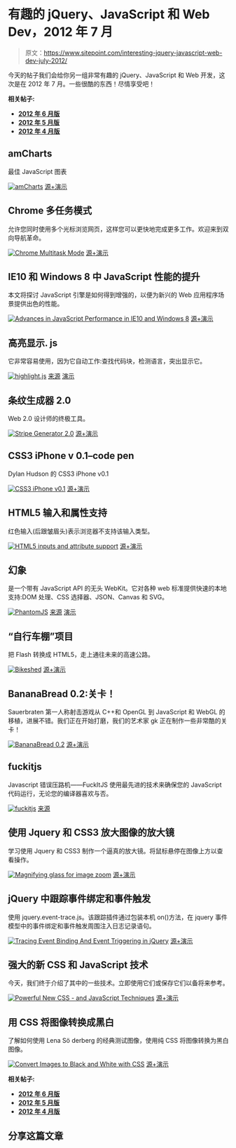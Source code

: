 # 有趣的 jQuery、JavaScript 和 Web Dev，2012 年 7 月

> 原文：<https://www.sitepoint.com/interesting-jquery-javascript-web-dev-july-2012/>

今天的帖子我们会给你另一组非常有趣的 jQuery、JavaScript 和 Web 开发，这次是在 2012 年 7 月。一些很酷的东西！尽情享受吧！

**相关帖子:**

*   [**2012 年 6 月版**](http://www.jquery4u.com/javascript/interesting-jquery-javascript-web-dev-june-2012/)
*   [**2012 年 5 月版**](http://www.jquery4u.com/news/interesting-javascript-jquery-random-web-dev-net-2012/)
*   [**2012 年 4 月版**](http://www.jquery4u.com/news/interesting-javascript-jquery-random-web-dev-net-april-2012/)

## amCharts

最佳 JavaScript 图表

 [![amCharts](img/7cbf696cfbdce424581858379d40d34d.png)](http://www.amcharts.com/) 
[源+演示](http://www.amcharts.com/)

## Chrome 多任务模式

允许您同时使用多个光标浏览网页，这样您可以更快地完成更多工作。欢迎来到双向导航革命。

 [![Chrome Multitask Mode](img/7fb7b49778763c764a96351c26dce1a8.png)](https://www.google.com/intl/en/chrome/multitask.html) 
[源+演示](https://www.google.com/intl/en/chrome/multitask.html)

## IE10 和 Windows 8 中 JavaScript 性能的提升

本文将探讨 JavaScript 引擎是如何得到增强的，以便为新兴的 Web 应用程序场景提供出色的性能。

 [![Advances in JavaScript Performance in IE10 and Windows 8](img/12282ffec046bc609765dd29fd9b8f96.png)](http://blogs.msdn.com/b/ie/archive/2012/06/13/advances-in-javascript-performance-in-ie10-and-windows-8.aspx) 
[源+演示](http://blogs.msdn.com/b/ie/archive/2012/06/13/advances-in-javascript-performance-in-ie10-and-windows-8.aspx)

## 高亮显示. js

它非常容易使用，因为它自动工作:查找代码块，检测语言，突出显示它。

 [![highlight.js](img/dc5e0ce919e831291565bfbab1b7bcb6.png)](http://softwaremaniacs.org/soft/highlight/en/) 
[来源](http://softwaremaniacs.org/soft/highlight/en/) [演示](http://softwaremaniacs.org/media/soft/highlight/test.html)

## 条纹生成器 2.0

Web 2.0 设计师的终极工具。

 [![Stripe Generator 2.0](img/7b8dd70f64e20bb4e84b187bfaba08e5.png)](http://www.stripegenerator.com/) 
[源+演示](http://www.stripegenerator.com/)

## CSS3 iPhone v 0.1–code pen

Dylan Hudson 的 CSS3 iPhone v0.1

 [![CSS3 iPhone v0.1](img/4847179ce692587d8d1ad023e1e69ea7.png)](http://codepen.io/dylnhdsn/pen/iphone) 
[源+演示](http://codepen.io/dylnhdsn/pen/iphone)

## HTML5 输入和属性支持

红色输入(后跟皱眉头)表示浏览器不支持该输入类型。

 [![HTML5 inputs and attribute support](img/ab0897bb68d4391864b035249f139490.png)](http://miketaylr.com/code/input-type-attr.html) 
[源+演示](http://miketaylr.com/code/input-type-attr.html)

## 幻象

是一个带有 JavaScript API 的无头 WebKit。它对各种 web 标准提供快速的本地支持:DOM 处理、CSS 选择器、JSON、Canvas 和 SVG。

 [![PhantomJS](img/d64e1d79ce6af119b5d2330085b2bceb.png)](http://phantomjs.org/) 
[来源](http://phantomjs.org/) [演示](http://code.google.com/p/phantomjs/wiki/QuickStart)

## “自行车棚”项目

把 Flash 转换成 HTML5，走上通往未来的高速公路。

 [![Bikeshed](img/933e6c10b4b2d04b8c02b8917261c3bb.png)](http://bike.sh/) 
[源+演示](http://bike.sh/)

## BananaBread 0.2:关卡！

Sauerbraten 第一人称射击游戏从 C++和 OpenGL 到 JavaScript 和 WebGL 的移植，进展不错。我们正在开始打磨，我们的艺术家 gk 正在制作一些非常酷的关卡！

 [![BananaBread 0.2](img/4c491e4f6736870c206b6e05d4e2169f.png)](http://syntensity.com/static/night5/bb.html) 
[源+演示](http://syntensity.com/static/night5/bb.html)

## fuckitjs

Javascript 错误压路机——FuckItJS 使用最先进的技术来确保您的 JavaScript 代码运行，无论您的编译器喜欢与否。

 [![fuckitjs](img/52fd3656f04e1c07596d4a21ad8b9aaa.png)](https://github.com/mattdiamond/fuckitjs/#readme) 
[来源](https://github.com/mattdiamond/fuckitjs/#readme) 

## 使用 Jquery 和 CSS3 放大图像的放大镜

学习使用 Jquery 和 CSS3 制作一个逼真的放大镜。将鼠标悬停在图像上方以查看操作。

 [![Magnifying glass for image zoom](img/477593a438d598d2c2c98e8c827477a4.png)](http://thecodeplayer.com/walkthrough/magnifying-glass-for-images-using-jquery-and-css3) 
[源+演示](http://thecodeplayer.com/walkthrough/magnifying-glass-for-images-using-jquery-and-css3)

## jQuery 中跟踪事件绑定和事件触发

使用 jquery.event-trace.js。该跟踪插件通过包装本机 on()方法，在 jquery 事件模型中的事件绑定和事件触发周围注入日志记录语句。

 [![Tracing Event Binding And Event Triggering in jQuery](img/b20056d863dbee65577c63730aadf516.png)](http://www.bennadel.com/blog/2390-Tracing-Event-Binding-And-Event-Triggering-In-jQuery.htm) 
[源+演示](http://www.bennadel.com/blog/2390-Tracing-Event-Binding-And-Event-Triggering-In-jQuery.htm)

## 强大的新 CSS 和 JavaScript 技术

今天，我们终于介绍了其中的一些技术。立即使用它们或保存它们以备将来参考。

 [![Powerful New CSS - and JavaScript Techniques](img/f292ead77657fd8eb11fbfb96a2702fd.png)](http://coding.smashingmagazine.com/2012/06/21/powerful-new-cssjavascript-techniques/) 
[源+演示](http://coding.smashingmagazine.com/2012/06/21/powerful-new-cssjavascript-techniques/)

## 用 CSS 将图像转换成黑白

了解如何使用 Lena Sö derberg 的经典测试图像，使用纯 CSS 将图像转换为黑白图像。

 [![Convert Images to Black and White with CSS](img/5c2d4a425a51f2eccd1bac72b791e22f.png)](http://demosthenes.info/blog/532/Convert-Images-To-Black--White-With-CSS) 
[源+演示](http://demosthenes.info/blog/532/Convert-Images-To-Black--White-With-CSS)

**相关帖子:**

*   [**2012 年 6 月版**](http://www.jquery4u.com/javascript/interesting-jquery-javascript-web-dev-june-2012/)
*   [**2012 年 5 月版**](http://www.jquery4u.com/news/interesting-javascript-jquery-random-web-dev-net-2012/)
*   [**2012 年 4 月版**](http://www.jquery4u.com/news/interesting-javascript-jquery-random-web-dev-net-april-2012/)

## 分享这篇文章
